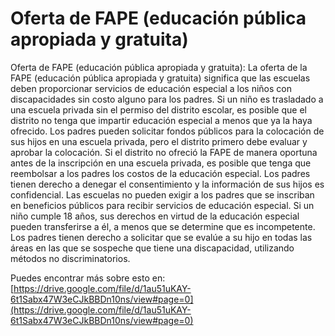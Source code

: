 # Oferta de FAPE (educación pública apropiada y gratuita)
Oferta de FAPE (educación pública apropiada y gratuita): La oferta de la FAPE (educación pública apropiada y gratuita) significa que las escuelas deben proporcionar servicios de educación especial a los niños con discapacidades sin costo alguno para los padres. Si un niño es trasladado a una escuela privada sin el permiso del distrito escolar, es posible que el distrito no tenga que impartir educación especial a menos que ya la haya ofrecido. Los padres pueden solicitar fondos públicos para la colocación de sus hijos en una escuela privada, pero el distrito primero debe evaluar y aprobar la colocación. Si el distrito no ofreció la FAPE de manera oportuna antes de la inscripción en una escuela privada, es posible que tenga que reembolsar a los padres los costos de la educación especial. Los padres tienen derecho a denegar el consentimiento y la información de sus hijos es confidencial. Las escuelas no pueden exigir a los padres que se inscriban en beneficios públicos para recibir servicios de educación especial. Si un niño cumple 18 años, sus derechos en virtud de la educación especial pueden transferirse a él, a menos que se determine que es incompetente. Los padres tienen derecho a solicitar que se evalúe a su hijo en todas las áreas en las que se sospeche que tiene una discapacidad, utilizando métodos no discriminatorios.

Puedes encontrar más sobre esto en: [https://drive.google.com/file/d/1au51uKAY-6t1Sabx47W3eCJkBBDn10ns/view#page=0](https://drive.google.com/file/d/1au51uKAY-6t1Sabx47W3eCJkBBDn10ns/view#page=0)
